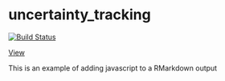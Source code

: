 # uncertainty_tracking

[![Build Status](https://travis-ci.com/Kiki-Jiji/uncertainty_tracking.svg?branch=master)](https://travis-ci.com/Kiki-Jiji/uncertainty_tracking)

[View](https://kiki-jiji.github.io/uncertainty_tracking/)

This is an example of adding javascript to a RMarkdown output
